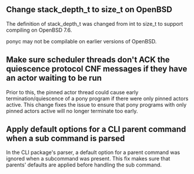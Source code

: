 ## Change stack_depth_t to size_t on OpenBSD

The definition of stack_depth_t was changed from int to size_t to support compiling on OpenBSD 7.6.

ponyc may not be compilable on earlier versions of OpenBSD.

## Make sure scheduler threads don't ACK the quiescence protocol CNF messages if they have an actor waiting to be run

Prior to this, the pinned actor thread could cause early termination/quiescence of a pony program if there were only pinned actors active. This change fixes the issue to ensure that pony programs with only pinned actors active will no longer terminate too early.

## Apply default options for a CLI parent command when a sub command is parsed

In the CLI package's parser, a default option for a parent command was ignored when a subcommand was present. This fix makes sure that parents' defaults are applied before handling the sub command.

